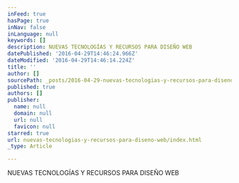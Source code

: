 ```yaml
---
inFeed: true
hasPage: true
inNav: false
inLanguage: null
keywords: []
description: NUEVAS TECNOLOGÍAS Y RECURSOS PARA DISEÑO WEB
datePublished: '2016-04-29T14:46:24.966Z'
dateModified: '2016-04-29T14:46:14.224Z'
title: ''
author: []
sourcePath: _posts/2016-04-29-nuevas-tecnologias-y-recursos-para-diseno-web.md
published: true
authors: []
publisher:
  name: null
  domain: null
  url: null
  favicon: null
starred: true
url: nuevas-tecnologias-y-recursos-para-diseno-web/index.html
_type: Article

---
```

NUEVAS TECNOLOGÍAS Y RECURSOS PARA DISEÑO WEB